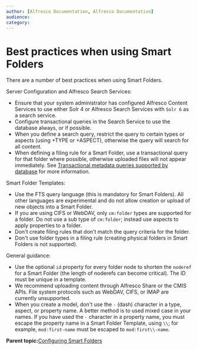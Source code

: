 ```yaml
---
author: [Alfresco Documentation, Alfresco Documentation]
audience: 
category: 
---
```


# Best practices when using Smart Folders

There are a number of best practices when using Smart Folders.

Server Configuration and Alfresco Search Services:

-   Ensure that your system administrator has configured Alfresco Content Services to use either Solr 4 or Alfresco Search Services with `Solr 6` as a search service.
-   Configure transactional queries in the Search Service to use the database always, or if possible.
-   When you define a search query, restrict the query to certain types or aspects \(using +TYPE or +ASPECT\), otherwise the query will search for all content.
-   When defining a filing rule for a Smart Folder, use a transactional query for that folder where possible, otherwise uploaded files will not appear immediately. See [Transactional metadata queries supported by database](intrans-metadata-query.md) for more information.

Smart Folder Templates:

-   Use the FTS query language \(this is mandatory for Smart Folders\). All other languages are experimental and do not allow creation or upload of new objects into a Smart Folder.
-   If you are using CIFS or WebDAV, only `cm:folder` types are supported for a folder. Do not use a sub type of `cm:folder`; instead use aspects to apply properties to a folder.
-   Don't create filing rules that don't match the query criteria for the folder.
-   Don't use folder types in a filing rule \(creating physical folders in Smart Folders is not supported\).

General guidance:

-   Use the optional `id` property for every folder node to shorten the `noderef` for a Smart Folder \(the length of noderefs can become critical\). The ID must be unique in a template.
-   We recommend uploading content through Alfresco Share or the CMIS APIs. File system protocols such as WebDAV, CIFS, or IMAP are currently unsupported.
-   When you create a model, don't use the `-` \(dash\) character in a type, aspect, or property name. A better method is to used mixed case in your names. If you have used the `-` character in a property name, you must escape the property name in a Smart Folder Template, using `\\`; for example, `mod:first-name` must be escaped to `mod:first\\-name`.

**Parent topic:**[Configuring Smart Folders](../concepts/sf-intro.md)

